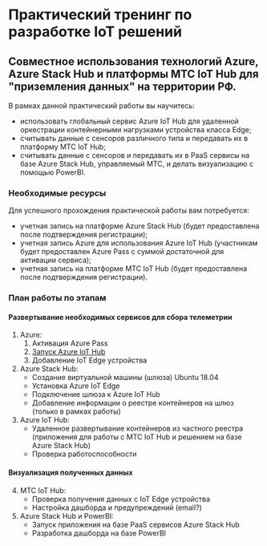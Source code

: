 # Практический тренинг по разработке IoT решений
## Совместное использования технологий Azure, Azure Stack Hub и платформы МТС IoT Hub для "приземления данных" на территории РФ.
В рамках данной практический работы вы научитесь:
- использовать глобальный сервис Azure IoT Hub для удаленной оркестрации контейнерными нагрузками устройства класса Edge;
- считывать данные с сенсоров различного типа и передавать их в платформу МТС IoT Hub;
- считывать данные с сенсоров и передавать их в PaaS сервисы на базе Azure Stack Hub, управляемый МТС, и делать визуализацию с помощью PowerBI.

### Необходимые ресурсы
Для успешного прохождения практической работы вам потребуется:
- учетная запись на платформе Azure Stack Hub (будет предоставлена после подтверждения регистрации);
- учетная запись Azure для использования Azure IoT Hub (участникам будет предоставлен Azure Pass с суммой достаточной для активации сервиса);
- учетная запись на платформе МТС IoT Hub (будет предоставлена после подтверждения регистрации).

### План работы по этапам
#### Развертывание необходимых сервисов для сбора телеметрии
1. Azure:
   1. Активация Azure Pass
   2. [Запуск Azure IoT Hub](https://github.com/dmitriyteteruk/IoT-HOL-MTS-AwaraIT/blob/main/01.2-Setup-Azure-IoT-Hub.md)
   3. Добавление IoT Edge устройства
2. Azure Stack Hub:
   - Создание виртуальной машины (шлюза) Ubuntu 18.04
   - Установка Azure IoT Edge
   - Подключение шлюза к Azure IoT Hub
   - Добавление информации о реестре контейнеров на шлюз (только в рамках работы)
3. Azure IoT Hub:
   - Удаленное развертывание контейнеров из частного реестра (приложения для работы с МТС IoT Hub и решением на базе Azure Stack Hub)
   - Проверка работоспособности
#### Визуализация полученных данных
4. МТС IoT Hub:
    - Проверка получения данных с IoT Edge устройства
    - Настройка дашборда и предупреждений (email?)
5. Azure Stack Hub и PowerBI:
    - Запуск приложения на базе PaaS сервисов Azure Stack Hub
    - Разработка дашборда на базе PowerBI
